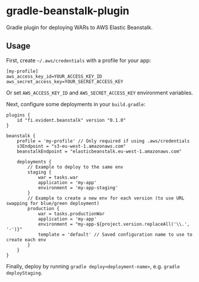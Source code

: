 # gradle-beanstalk-plugin

Gradle plugin for deploying WARs to AWS Elastic Beanstalk.

## Usage

First, create `~/.aws/credentials` with a profile for your app:

    [my-profile]
    aws_access_key_id=YOUR_ACCESS_KEY_ID
    aws_secret_access_key=YOUR_SECRET_ACCESS_KEY

Or set `AWS_ACCESS_KEY_ID` and `AWS_SECRET_ACCESS_KEY` environment variables.

Next, configure some deployments in your `build.gradle`:

    plugins {
        id "fi.evident.beanstalk" version "0.1.0"
    }

    beanstalk {
        profile = 'my-profile' // Only required if using .aws/credentials
        s3Endpoint = "s3-eu-west-1.amazonaws.com"
        beanstalkEndpoint = "elasticbeanstalk.eu-west-1.amazonaws.com"
    
        deployments {
            // Example to deploy to the same env
            staging {
                war = tasks.war
                application = 'my-app'
                environment = 'my-app-staging'
            }
            // Example to create a new env for each version (to use URL swapping for blue/green deployment)
            production {
                war = tasks.productionWar
                application = 'my-app'
                environment = "my-app-${project.version.replaceAll('\\.', '-')}"
                template = 'default' // Saved configuration name to use to create each env
            }
        }
    }

Finally, deploy by running `gradle deploy<deployment-name>`, e.g. `gradle deployStaging`.
